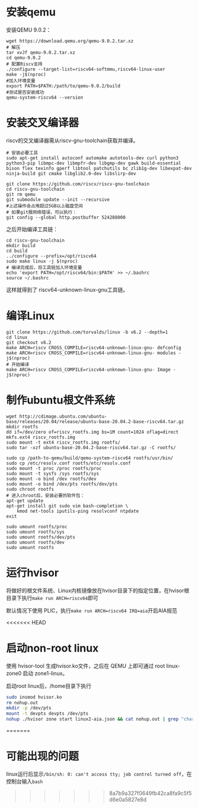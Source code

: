 # 安装qemu
安装QEMU 9.0.2：
```
wget https://download.qemu.org/qemu-9.0.2.tar.xz
# 解压
tar xvJf qemu-9.0.2.tar.xz
cd qemu-9.0.2
# 配置Riscv支持
./configure --target-list=riscv64-softmmu,riscv64-linux-user 
make -j$(nproc)
#加入环境变量
export PATH=$PATH:/path/to/qemu-9.0.2/build
#测试是否安装成功
qemu-system-riscv64 --version
```
# 安装交叉编译器
riscv的交叉编译器需从riscv-gnu-toolchain获取并编译。
```
# 安装必要工具
sudo apt-get install autoconf automake autotools-dev curl python3 python3-pip libmpc-dev libmpfr-dev libgmp-dev gawk build-essential bison flex texinfo gperf libtool patchutils bc zlib1g-dev libexpat-dev ninja-build git cmake libglib2.0-dev libslirp-dev

git clone https://github.com/riscv/riscv-gnu-toolchain
cd riscv-gnu-toolchain
git rm qemu 
git submodule update --init --recursive
#上述操作会占用超过5GB以上磁盘空间
# 如果git报网络错误，可以执行：
git config --global http.postbuffer 524288000
```
之后开始编译工具链：
```
cd riscv-gnu-toolchain
mkdir build
cd build
../configure --prefix=/opt/riscv64
sudo make linux -j $(nproc)
# 编译完成后，将工具链加入环境变量
echo 'export PATH=/opt/riscv64/bin:$PATH' >> ~/.bashrc
source ~/.bashrc
```
这样就得到了 riscv64-unknown-linux-gnu工具链。
# 编译Linux
```
git clone https://github.com/torvalds/linux -b v6.2 --depth=1
cd linux
git checkout v6.2
make ARCH=riscv CROSS_COMPILE=riscv64-unknown-linux-gnu- defconfig
make ARCH=riscv CROSS_COMPILE=riscv64-unknown-linux-gnu- modules -j$(nproc)
# 开始编译
make ARCH=riscv CROSS_COMPILE=riscv64-unknown-linux-gnu- Image -j$(nproc)

```
# 制作ubuntu根文件系统
```
wget http://cdimage.ubuntu.com/ubuntu-base/releases/20.04/release/ubuntu-base-20.04.2-base-riscv64.tar.gz
mkdir rootfs
dd if=/dev/zero of=riscv_rootfs.img bs=1M count=1024 oflag=direct
mkfs.ext4 riscv_rootfs.img
sudo mount -t ext4 riscv_rootfs.img rootfs/
sudo tar -xzf ubuntu-base-20.04.2-base-riscv64.tar.gz -C rootfs/

sudo cp /path-to-qemu/build/qemu-system-riscv64 rootfs/usr/bin/
sudo cp /etc/resolv.conf rootfs/etc/resolv.conf
sudo mount -t proc /proc rootfs/proc
sudo mount -t sysfs /sys rootfs/sys
sudo mount -o bind /dev rootfs/dev
sudo mount -o bind /dev/pts rootfs/dev/pts
sudo chroot rootfs 
# 进入chroot后，安装必要的软件包：
apt-get update
apt-get install git sudo vim bash-completion \
    kmod net-tools iputils-ping resolvconf ntpdate
exit

sudo umount rootfs/proc
sudo umount rootfs/sys
sudo umount rootfs/dev/pts
sudo umount rootfs/dev
sudo umount rootfs
```
# 运行hvisor
将做好的根文件系统、Linux内核镜像放在hvisor目录下的指定位置，在hvisor根目录下执行`make run ARCH=riscv64`即可

默认情况下使用 PLIC，执行`make run ARCH=riscv64 IRQ=aia`开启AIA规范

<<<<<<< HEAD
# 启动non-root linux
使用 hvisor-tool 生成hvisor.ko文件，之后在 QEMU 上即可通过 root linux-zone0 启动 zone1-linux。

启动root linux后，/home目录下执行
```bash
sudo insmod hvisor.ko
rm nohup.out
mkdir -p /dev/pts
mount -t devpts devpts /dev/pts
nohup ./hvisor zone start linux2-aia.json && cat nohup.out | grep "char device" && script /dev/null
```
=======
# 可能出现的问题
linux运行后显示`/bin/sh: 0: can't access tty; job control turned off`，在控制台输入`bash`
>>>>>>> 8a7b9a327f0649fb42ca8fa9c5f5d6e0a5827e8d
